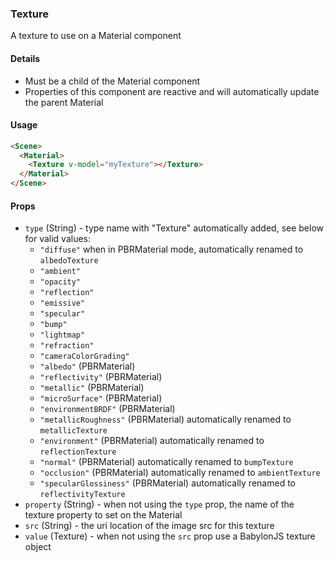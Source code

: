 ### Texture

A texture to use on a Material component

#### Details

 - Must be a child of the Material component
 - Properties of this component are reactive and will automatically update the parent Material

#### Usage

```html
<Scene>
  <Material>
    <Texture v-model="myTexture"></Texture>
  </Material>
</Scene>
```

#### Props

 - `type` (String) - type name with "Texture" automatically added, see below for valid values:
    - `"diffuse"` when in PBRMaterial mode, automatically renamed to `albedoTexture`
    - `"ambient"`
    - `"opacity"`
    - `"reflection"`
    - `"emissive"`
    - `"specular"`
    - `"bump"`
    - `"lightmap"`
    - `"refraction"`
    - `"cameraColorGrading"`
    - `"albedo"` (PBRMaterial)
    - `"reflectivity"` (PBRMaterial)
    - `"metallic"` (PBRMaterial)
    - `"microSurface"` (PBRMaterial)
    - `"environmentBRDF"` (PBRMaterial)
    - `"metallicRoughness"` (PBRMaterial) automatically renamed to `metallicTexture`
    - `"environment"` (PBRMaterial) automatically renamed to `reflectionTexture`
    - `"normal"` (PBRMaterial) automatically renamed to `bumpTexture`
    - `"occlusion"` (PBRMaterial) automatically renamed to `ambientTexture`
    - `"specularGlossiness"` (PBRMaterial) automatically renamed to `reflectivityTexture`
 - `property` (String) - when not using the `type` prop, the name of the texture property to set on the Material
 - `src` (String) - the uri location of the image src for this texture
 - `value` (Texture) - when not using the `src` prop use a BabylonJS texture object
